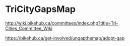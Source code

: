 # TriCityGapsMap

http://wiki.bikehub.ca/committees/index.php?title=Tri-Cities_Committee_Wiki

https://bikehub.ca/get-involved/ungapthemap/adopt-gap
